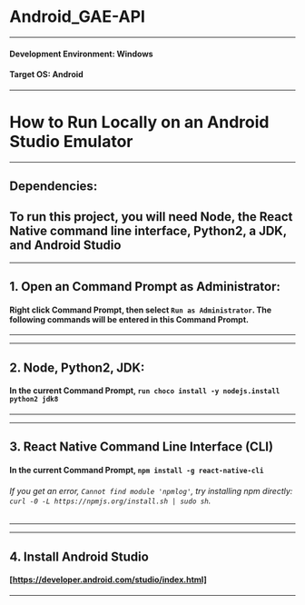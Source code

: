 # Android_GAE-API

---
#### Development Environment: Windows
#### Target OS: Android
---



# How to Run Locally on an Android Studio Emulator

---
## Dependencies:
To run this project, you will need Node, the React Native command line interface, Python2, a JDK, and Android Studio
---

---
## 1. Open an Command Prompt as Administrator:
#### Right click Command Prompt, then select `Run as Administrator`. The following commands will be entered in this Command Prompt.
---

---
## 2. Node, Python2, JDK:
#### In the current Command Prompt, `run choco install -y nodejs.install python2 jdk8`
---

---
## 3. React Native Command Line Interface (CLI)
#### In the current Command Prompt, `npm install -g react-native-cli`
###### If you get an error, `Cannot find module 'npmlog'`, try installing npm directly: `curl -0 -L https://npmjs.org/install.sh | sudo sh`.
---

---
## 4. Install Android Studio
#### [https://developer.android.com/studio/index.html]
---

